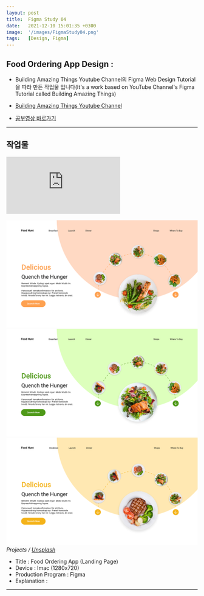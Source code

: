 ```yaml
---
layout: post
title:  Figma Study 04
date:   2021-12-10 15:01:35 +0300
image:  '/images/FigmaStudy04.png'
tags:   [Design, Figma]
---
```


## Food Ordering App Design :<br/>

* Building Amazing Things Youtube Channel의 Figma Web Design Tutorial을 따라 만든 작업물 입니다(It's a work based on YouTube Channel's Figma Tutorial called Building Amazing Things)

* [Building Amazing Things Youtube Channel](https://www.youtube.com/channel/UCbVPTU8fv7e0EjGeQFbIsJA)

* [공부영상 바로가기](https://www.youtube.com/watch?v=CBf0BOaIBVw&t=14s)

___


## 작업물 <br/>

<!--작업물 영상!-->
<p><iframe src="https://www.youtube.com/embed/J7M2dOATAhE" frameborder="0" allowfullscreen></iframe></p>
<!--작업물 세부 이미지!-->
<div class="gallery-box">
  <div class="gallery">
    <img src="/images/Posting/Figma/Study04/01.png" alt="Project">
    <img src="/images/Posting/Figma/Study04/02.png" alt="Project">
    <img src="/images/Posting/Figma/Study04/03.png" alt="Project">
  </div>
  <em>Projects / <a href="https://unsplash.com/" target="_blank">Unsplash</a></em>
</div>

* Title : Food Ordering App (Landing Page)
* Device : Imac (1280x720)
* Production Program : Figma
* Explanation : 

___
